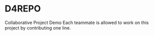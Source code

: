 # D4REPO
Collaborative Project Demo
Each teammate is allowed  to work on this project by contributing one line.
